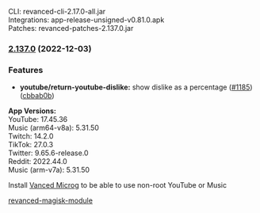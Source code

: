 CLI: revanced-cli-2.17.0-all.jar  
Integrations: app-release-unsigned-v0.81.0.apk  
Patches: revanced-patches-2.137.0.jar  

### [2.137.0](https://github.com/revanced/revanced-patches/compare/v2.136.0...v2.137.0) (2022-12-03)
### Features
* **youtube/return-youtube-dislike:** show dislike as a percentage ([#1185](https://github.com/revanced/revanced-patches/issues/1185)) ([cbbab0b](https://github.com/revanced/revanced-patches/commit/cbbab0b4069534a2032258f9a09e9690fc68c291))

  
**App Versions:**  
YouTube: 17.45.36  
Music (arm64-v8a): 5.31.50  
Twitch: 14.2.0  
TikTok: 27.0.3  
Twitter: 9.65.6-release.0  
Reddit: 2022.44.0  
Music (arm-v7a): 5.31.50  

Install [Vanced Microg](https://github.com/TeamVanced/VancedMicroG/releases) to be able to use non-root YouTube or Music  

[revanced-magisk-module](https://github.com/j-hc/revanced-magisk-module)  
